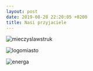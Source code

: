 ```yaml
---
layout: post
date: 2019-08-28 22:20:05 +0200
title: Nasi przyjaciele 
---
```

<p><img src="https://i0.wp.com/pomorze.zhr.pl/wp-content/uploads/2019/08/marsza%C5%82ek-1.png?resize=640%2C236" alt="mieczyslawstruk"  /></p>
<p><img src="http://wsparciewgdansku.pl/wp-content/uploads/Logo-Miasto-Wolno%C5%9Bci-Gda%C5%84sk.jpg" alt="logomiasto" /></p>
<p><img src="https://i0.wp.com/pomorze.zhr.pl/wp-content/uploads/2019/05/Energa-CSR.jpg?resize=768%2C258" alt="energa" /></p>
